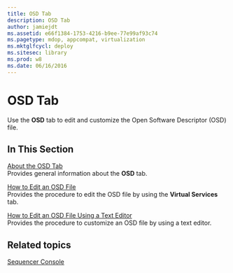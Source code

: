 ```yaml
---
title: OSD Tab
description: OSD Tab
author: jamiejdt
ms.assetid: e66f1384-1753-4216-b9ee-77e99af93c74
ms.pagetype: mdop, appcompat, virtualization
ms.mktglfcycl: deploy
ms.sitesec: library
ms.prod: w8
ms.date: 06/16/2016
---
```



# OSD Tab


Use the **OSD** tab to edit and customize the Open Software Descriptor (OSD) file.

## In This Section


<a href="" id="about-the-osd-tab"></a>[About the OSD Tab](about-the-osd-tab.md)  
Provides general information about the **OSD** tab.

<a href="" id="how-to-edit-an-osd-file"></a>[How to Edit an OSD File](how-to-edit-an-osd-file.md)  
Provides the procedure to edit the OSD file by using the **Virtual Services** tab.

<a href="" id="how-to-edit-an-osd-file-using-a-text-editor"></a>[How to Edit an OSD File Using a Text Editor](how-to-edit-an-osd-file-using-a-text-editor.md)  
Provides the procedure to customize an OSD file by using a text editor.

## Related topics


[Sequencer Console](sequencer-console.md)

 

 






